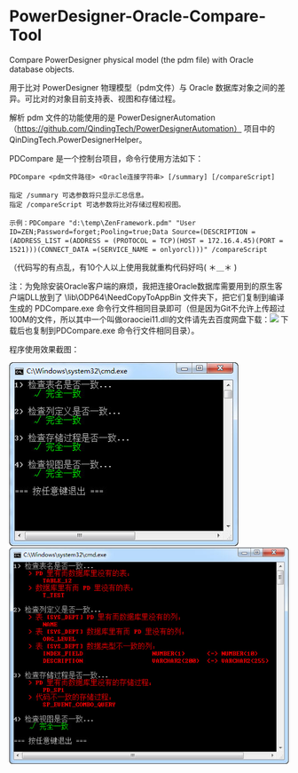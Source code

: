 # PowerDesigner-Oracle-Compare-Tool
Compare PowerDesigner physical model (the pdm file) with Oracle database objects.

用于比对 PowerDesigner 物理模型（pdm文件）与 Oracle 数据库对象之间的差异。可比对的对象目前支持表、视图和存储过程。

解析 pdm 文件的功能使用的是 PowerDesignerAutomation（https://github.com/QindingTech/PowerDesignerAutomation） 项目中的 QinDingTech.PowerDesignerHelper。

PDCompare 是一个控制台项目，命令行使用方法如下：

    PDCompare <pdm文件路径> <Oracle连接字符串> [/summary] [/compareScript]

    指定 /summary 可选参数将只显示汇总信息。
    指定 /compareScript 可选参数将比对存储过程和视图。

    示例：PDCompare "d:\temp\ZenFramework.pdm" "User ID=ZEN;Password=forget;Pooling=true;Data Source=(DESCRIPTION =(ADDRESS_LIST =(ADDRESS = (PROTOCOL = TCP)(HOST = 172.16.4.45)(PORT = 1521)))(CONNECT_DATA =(SERVICE_NAME = onlyorcl)))" /compareScript

（代码写的有点乱，有10个人以上使用我就重构代码好吗( ＊＿＊ ) 

注：为免除安装Oracle客户端的麻烦，我把连接Oracle数据库需要用到的原生客户端DLL放到了 \lib\ODP64\NeedCopyToAppBin 文件夹下，把它们复制到编译生成的 PDCompare.exe 命令行文件相同目录即可（但是因为Git不允许上传超过100M的文件，所以其中一个叫做oraociei11.dll的文件请先去百度网盘下载：![](http://pan.baidu.com/s/1c1WHmUW) 下载后也复制到PDCompare.exe 命令行文件相同目录）。

程序使用效果截图：

![](https://github.com/1-2-3/PowerDesigner-Oracle-Compare-Tool/blob/master/screenshots/screenshot1.jpg)
![](https://github.com/1-2-3/PowerDesigner-Oracle-Compare-Tool/blob/master/screenshots/screenshot2.jpg)
